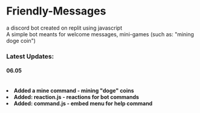 # Friendly-Messages
a discord bot created on replit using javascript
<br>
A simple bot meants for welcome messages, mini-games (such as: "mining doge coin")
<h3>Latest Updates: </h3>
<h4>06.05</h4>
<strong>
<br><li>Added a mine command - mining "doge" coins</li>
  <li>Added: reaction.js - reactions for bot commands </li>
  <li>Added: command.js - embed menu for help command </li>

